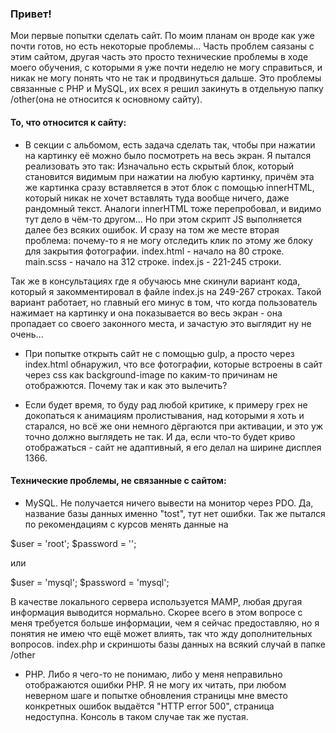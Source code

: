 ### Привет!
Мои первые попытки сделать сайт. По моим планам он вроде как уже почти готов, но есть некоторые проблемы...
Часть проблем саязаны с этим сайтом, другая часть это просто технические проблемы в ходе моего обучения, с которыми я уже почти неделю не могу справиться, и никак не могу понять что не так и продвинуться дальше. Это проблемы связанные с PHP и MySQL, их всех я решил закинуть в отдельную папку /other(она не относится к основному сайту).

#### То, что относится к сайту:

* В секции с альбомом, есть задача сделать так, чтобы при нажатии на картинку её можно было посмотреть на весь экран.
Я пытался реализовать это так: Изначально есть скрытый блок, который становится видимым при нажатии на любую картинку, причём эта же картинка сразу вставляется в этот блок с помощью innerHTML, который никак не хочет вставлять туда вообще ничего, даже рандомный текст. Аналоги innerHTML тоже перепробовал, и видимо тут дело в чём-то другом... Но при этом скрипт JS выполняется далее без всяких ошибок. И сразу на том же месте вторая проблема: почему-то я не могу отследить клик по этому же блоку для закрытия фотографии.
index.html - начало на 80 строке.
main.scss - начало на 312 строке.
index.js - 221-245 строки.

Так же в консультациях где я обучаюсь мне скинули вариант кода, который я закомментировал в файле index.js на 249-267 строках. Такой вариант работает, но главный его минус в том, что когда пользователь нажимает на картинку и она показывается во весь экран - она пропадает со своего законного места, и зачастую это выглядит ну не очень...

* При попытке открыть сайт не с помощью gulp, а просто через index.html обнаружил, что все фотографии, которые встроены в сайт через css как background-image по каким-то причинам не отображются. Почему так и как это вылечить?

* Если будет время, то буду рад любой критике, к примеру грех не докопаться к анимациям пролистывания, над которыми я хоть и старался, но всё же они немного дёргаются при активации, и это уж точно должно выглядеть не так. И да, если что-то будет криво отображаться - сайт не адаптивный, я его делал на ширине дисплея 1366.

#### Технические проблемы, не связанные с сайтом:

* MySQL. Не получается ничего вывести на монитор через PDO.
Да, название базы данных именно "tost", тут нет ошибки. Так же пытался по рекомендациям с курсов менять данные на 

$user = 'root';
$password = '';

или

$user = 'mysql';
$password = 'mysql';

В качестве локального сервера используется MAMP, любая другая информация выводится нормально. Скорее всего в этом вопросе с меня требуется больше информации, чем я сейчас предоставляю, но я понятия не имею что ещё может влиять, так что жду дополнительных вопросов.
index.php и скриншоты базы данных на всякий случай в папке /other

* PHP. Либо я чего-то не понимаю, либо у меня неправильно отображаются ошибки PHP. Я не могу их читать, при любом неверном шаге и попытке обновления страницы мне вместо конкретных ошибок выдаётся "HTTP error 500", страница недоступна. Консоль в таком случае так же пустая. 